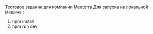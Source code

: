 Тестовое задание для компании Meetorra
Для запуска на локальной машине : 
  1. npm install
  2. npm run dev

